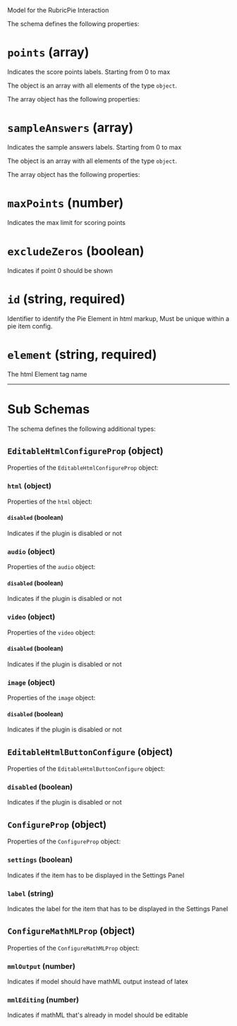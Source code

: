 Model for the RubricPie Interaction

The schema defines the following properties:

# `points` (array)

Indicates the score points labels. Starting from 0 to max

The object is an array with all elements of the type `object`.

The array object has the following properties:

# `sampleAnswers` (array)

Indicates the sample answers labels. Starting from 0 to max

The object is an array with all elements of the type `object`.

The array object has the following properties:

# `maxPoints` (number)

Indicates the max limit for scoring points

# `excludeZeros` (boolean)

Indicates if point 0 should be shown

# `id` (string, required)

Identifier to identify the Pie Element in html markup, Must be unique within a pie item config.

# `element` (string, required)

The html Element tag name

---

# Sub Schemas

The schema defines the following additional types:

## `EditableHtmlConfigureProp` (object)

Properties of the `EditableHtmlConfigureProp` object:

### `html` (object)

Properties of the `html` object:

#### `disabled` (boolean)

Indicates if the plugin is disabled or not

### `audio` (object)

Properties of the `audio` object:

#### `disabled` (boolean)

Indicates if the plugin is disabled or not

### `video` (object)

Properties of the `video` object:

#### `disabled` (boolean)

Indicates if the plugin is disabled or not

### `image` (object)

Properties of the `image` object:

#### `disabled` (boolean)

Indicates if the plugin is disabled or not

## `EditableHtmlButtonConfigure` (object)

Properties of the `EditableHtmlButtonConfigure` object:

### `disabled` (boolean)

Indicates if the plugin is disabled or not

## `ConfigureProp` (object)

Properties of the `ConfigureProp` object:

### `settings` (boolean)

Indicates if the item has to be displayed in the Settings Panel

### `label` (string)

Indicates the label for the item that has to be displayed in the Settings Panel

## `ConfigureMathMLProp` (object)

Properties of the `ConfigureMathMLProp` object:

### `mmlOutput` (number)

Indicates if model should have mathML output instead of latex

### `mmlEditing` (number)

Indicates if mathML that's already in model should be editable
